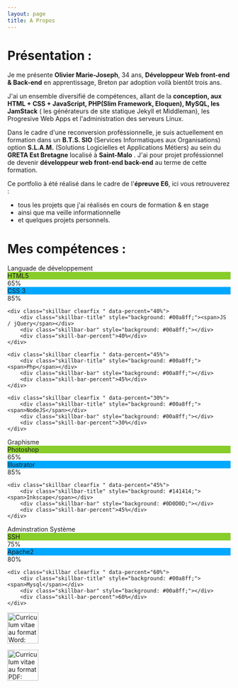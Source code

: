 ```yaml
---
layout: page
title: A Propos
---
```


# Présentation :

Je me présente **Olivier Marie-Joseph**, 34 ans, **Développeur Web front-end & Back-end** en apprentissage, Breton par adoption voilà bientôt trois ans.

J'ai un ensemble diversifié de compétences, allant de la **conception, aux HTML + CSS + JavaScript, PHP(Slim Framework, Eloquen), MySQL, les JamStack** ( les générateurs de site statique Jekyll et Middleman), les Progresive Web Apps et l'administration des serveurs Linux. 

Dans le cadre d'une reconversion proféssionnelle, je suis actuellement en formation dans un **B.T.S. SIO** (Services Informatiques aux Organisations) option **S.L.A.M.** (Solutions Logicielles et Applications Métiers) au sein du **GRETA Est Bretagne** localisé à **Saint-Malo**
 .
J'ai pour projet proféssionnel de devenir **développeur web front-end back-end** au terme de cette formation.

Ce portfolio à été réalisé dans le cadre de l'**épreuve E6**,
ici vous retrouverez :

* tous les projets que j'ai réalisés en cours de formation & en stage
* ainsi que ma veille informationnelle
* et quelques projets personnels.          
             
         
# Mes compétences :

<div class="competences--devellopement">	
    <div class="ico center">Languade de développement</div>
    <div class="skillbar clearfix " data-percent="65%">
        <div class="skillbar-title" style="background: #88cd2a;"><span>HTML5</span></div>
        <div class="skillbar-bar" style="background: #88cd2a;"></div>
        <div class="skill-bar-percent">65%</div>
    </div>
    <div class="skillbar clearfix " data-percent="85%">
        <div class="skillbar-title" style="background: #00a8ff;"><span>CSS 3</span></div>
        <div class="skillbar-bar" style="background: #00a8ff;"></div>
        <div class="skill-bar-percent">85%</div>
    </div>

    <div class="skillbar clearfix " data-percent="40%">
        <div class="skillbar-title" style="background: #00a8ff;"><span>JS / jQuery</span></div>
        <div class="skillbar-bar" style="background: #00a8ff;"></div>
        <div class="skill-bar-percent">40%</div>
    </div>

    <div class="skillbar clearfix " data-percent="45%">
        <div class="skillbar-title" style="background: #00a8ff;"><span>Php</span></div>
        <div class="skillbar-bar" style="background: #00a8ff;"></div>
        <div class="skill-bar-percent">45%</div>
    </div>

    <div class="skillbar clearfix " data-percent="30%">
        <div class="skillbar-title" style="background: #00a8ff;"><span>NodeJS</span></div>
        <div class="skillbar-bar" style="background: #00a8ff;"></div>
        <div class="skill-bar-percent">30%</div>
    </div>
</div>

<div class="competences--graphisme">	
    <div class="ico center">Graphisme</div>
    <div class="skillbar clearfix " data-percent="65%">
        <div class="skillbar-title" style="background: #88cd2a;"><span>Photoshop</span></div>
        <div class="skillbar-bar" style="background: #88cd2a;"></div>
        <div class="skill-bar-percent">65%</div>
    </div>
    <div class="skillbar clearfix " data-percent="85%">
        <div class="skillbar-title" style="background: #00a8ff;"><span>Illustrator</span></div>
        <div class="skillbar-bar" style="background: #00a8ff;"></div>
        <div class="skill-bar-percent">85%</div>
    </div>

    <div class="skillbar clearfix " data-percent="45%">
        <div class="skillbar-title" style="background: #141414;"><span>Inkscape</span></div>
        <div class="skillbar-bar" style="background: #0D0D0D;"></div>
        <div class="skill-bar-percent">45%</div>
    </div>
</div>
<div class="competences--admisystem">
    <div class="ico center">Adminstration Système</div>
    <div class="skillbar clearfix " data-percent="65%">
        <div class="skillbar-title" style="background: #88cd2a;"><span>SSH</span></div>
        <div class="skillbar-bar" style="background: #88cd2a;"></div>
        <div class="skill-bar-percent">75%</div>
    </div>
    <div class="skillbar clearfix " data-percent="80%">
        <div class="skillbar-title" style="background: #00a8ff;"><span>Apache2</span></div>
        <div class="skillbar-bar" style="background: #00a8ff;"></div>
        <div class="skill-bar-percent">80%</div>
    </div>

    <div class="skillbar clearfix " data-percent="60%">
        <div class="skillbar-title" style="background: #00a8ff;"><span>Mysql</span></div>
        <div class="skillbar-bar" style="background: #00a8ff;"></div>
        <div class="skill-bar-percent">60%</div>
    </div>
</div>


<a href="{{ site.url }}/download/cv-web-developpeur-marie-joseph-ol.doc" target="_blank"><img src="{{ site.url }}/images/doc.svg" class="icon" width="70" alt="Curriculum vitae au format Word: 51ko"></a>

<a href="{{ site.url }}/download/cv-web-developpeur-marie-joseph-ol.pdf" target="_blank"><img src="{{ site.url }}/images/pdf.svg" class="icon" width="70" alt="Curriculum vitae au format PDF: 611ko"></a>